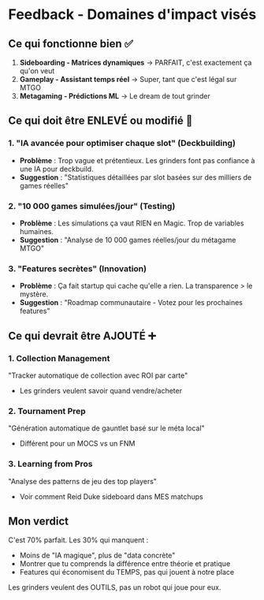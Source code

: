# Feedback - Domaines d'impact visés

## Ce qui fonctionne bien ✅

1. **Sideboarding - Matrices dynamiques** → PARFAIT, c'est exactement ça qu'on veut
2. **Gameplay - Assistant temps réel** → Super, tant que c'est légal sur MTGO
3. **Metagaming - Prédictions ML** → Le dream de tout grinder

## Ce qui doit être ENLEVÉ ou modifié 🚫

### 1. "IA avancée pour optimiser chaque slot" (Deckbuilding)
- **Problème** : Trop vague et prétentieux. Les grinders font pas confiance à une IA pour deckbuild.
- **Suggestion** : "Statistiques détaillées par slot basées sur des milliers de games réelles"

### 2. "10 000 games simulées/jour" (Testing)
- **Problème** : Les simulations ça vaut RIEN en Magic. Trop de variables humaines.
- **Suggestion** : "Analyse de 10 000 games réelles/jour du métagame MTGO"

### 3. "Features secrètes" (Innovation)
- **Problème** : Ça fait startup qui cache qu'elle a rien. La transparence > le mystère.
- **Suggestion** : "Roadmap communautaire - Votez pour les prochaines features"

## Ce qui devrait être AJOUTÉ ➕

### 1. **Collection Management**
"Tracker automatique de collection avec ROI par carte"
- Les grinders veulent savoir quand vendre/acheter

### 2. **Tournament Prep** 
"Génération automatique de gauntlet basé sur le méta local"
- Différent pour un MOCS vs un FNM

### 3. **Learning from Pros**
"Analyse des patterns de jeu des top players"
- Voir comment Reid Duke sideboard dans MES matchups

## Mon verdict

C'est 70% parfait. Les 30% qui manquent :
- Moins de "IA magique", plus de "data concrète"
- Montrer que tu comprends la différence entre théorie et pratique
- Features qui économisent du TEMPS, pas qui jouent à notre place

Les grinders veulent des OUTILS, pas un robot qui joue pour eux.